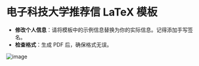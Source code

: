 # 电子科技大学推荐信 LaTeX 模板

- **修改个人信息**：请将模板中的示例信息替换为你的实际信息。记得添加手写签名。
- **检查格式**：生成 PDF 后，确保格式无误。

![image](https://github.com/user-attachments/assets/7ef99bcb-2b84-40ae-a667-c496101dd7c9)

